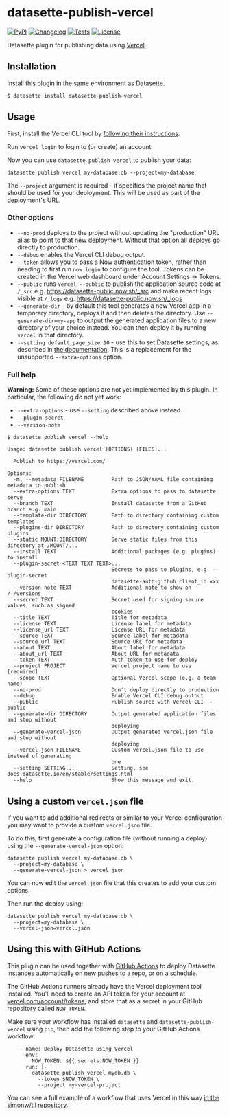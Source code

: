 # datasette-publish-vercel

[![PyPI](https://img.shields.io/pypi/v/datasette-publish-vercel.svg)](https://pypi.org/project/datasette-publish-vercel/)
[![Changelog](https://img.shields.io/github/v/release/simonw/datasette-publish-vercel?include_prereleases&label=changelog)](https://github.com/simonw/datasette-publish-vercel/releases)
[![Tests](https://github.com/simonw/datasette-publish-vercel/workflows/Test/badge.svg)](https://github.com/simonw/datasette-publish-vercel/actions?query=workflow%3ATest)
[![License](https://img.shields.io/badge/license-Apache%202.0-blue.svg)](https://github.com/simonw/datasette-publish-vercel/blob/main/LICENSE)

Datasette plugin for publishing data using [Vercel](https://vercel.com/).

## Installation

Install this plugin in the same environment as Datasette.

    $ datasette install datasette-publish-vercel

## Usage

First, install the Vercel CLI tool by [following their instructions](https://vercel.com/download).

Run `vercel login` to login to (or create) an account.

Now you can use `datasette publish vercel` to publish your data:

    datasette publish vercel my-database.db --project=my-database

The `--project` argument is required - it specifies the project name that should be used for your deployment. This will be used as part of the deployment's URL.

### Other options

* `--no-prod` deploys to the project without updating the "production" URL alias to point to that new deployment. Without that option all deploys go directly to production.
* `--debug` enables the Vercel CLI debug output.
* `--token` allows you to pass a Now authentication token, rather than needing to first run `now login` to configure the tool. Tokens can be created in the Vercel web dashboard under Account Settings -> Tokens.
* `--public` runs `vercel --public` to publish the application source code at `/_src` e.g. https://datasette-public.now.sh/_src and make recent logs visible at `/_logs` e.g. https://datasette-public.now.sh/_logs
* `--generate-dir` - by default this tool generates a new Vercel app in a temporary directory, deploys it and then deletes the directory. Use `--generate-dir=my-app` to output the generated application files to a new directory of your choice instead. You can then deploy it by running `vercel` in that directory.
* `--setting default_page_size 10` - use this to set Datasette settings, as described in [the documentation](https://docs.datasette.io/en/stable/settings.html). This is a replacement for the unsupported `--extra-options` option.

### Full help

**Warning:** Some of these options are not yet implemented by this plugin. In particular, the following do not yet work:

* `--extra-options` - use `--setting` described above instead.
* `--plugin-secret`
* `--version-note`

```
$ datasette publish vercel --help

Usage: datasette publish vercel [OPTIONS] [FILES]...

  Publish to https://vercel.com/

Options:
  -m, --metadata FILENAME         Path to JSON/YAML file containing metadata to publish
  --extra-options TEXT            Extra options to pass to datasette serve
  --branch TEXT                   Install datasette from a GitHub branch e.g. main
  --template-dir DIRECTORY        Path to directory containing custom templates
  --plugins-dir DIRECTORY         Path to directory containing custom plugins
  --static MOUNT:DIRECTORY        Serve static files from this directory at /MOUNT/...
  --install TEXT                  Additional packages (e.g. plugins) to install
  --plugin-secret <TEXT TEXT TEXT>...
                                  Secrets to pass to plugins, e.g. --plugin-secret
                                  datasette-auth-github client_id xxx
  --version-note TEXT             Additional note to show on /-/versions
  --secret TEXT                   Secret used for signing secure values, such as signed
                                  cookies
  --title TEXT                    Title for metadata
  --license TEXT                  License label for metadata
  --license_url TEXT              License URL for metadata
  --source TEXT                   Source label for metadata
  --source_url TEXT               Source URL for metadata
  --about TEXT                    About label for metadata
  --about_url TEXT                About URL for metadata
  --token TEXT                    Auth token to use for deploy
  --project PROJECT               Vercel project name to use  [required]
  --scope TEXT                    Optional Vercel scope (e.g. a team name)
  --no-prod                       Don't deploy directly to production
  --debug                         Enable Vercel CLI debug output
  --public                        Publish source with Vercel CLI --public
  --generate-dir DIRECTORY        Output generated application files and stop without
                                  deploying
  --generate-vercel-json          Output generated vercel.json file and stop without
                                  deploying
  --vercel-json FILENAME          Custom vercel.json file to use instead of generating
                                  one
  --setting SETTING...            Setting, see docs.datasette.io/en/stable/settings.html
  --help                          Show this message and exit.
```
## Using a custom `vercel.json` file

If you want to add additional redirects or similar to your Vercel configuration you may want to provide a custom `vercel.json` file.

To do this, first generate a configuration file (without running a deploy) using the `--generate-vercel-json` option:

    datasette publish vercel my-database.db \
      --project=my-database \
      --generate-vercel-json > vercel.json

You can now edit the `vercel.json` file that this creates to add your custom options.

Then run the deploy using:

    datasette publish vercel my-database.db \
      --project=my-database \
      --vercel-json=vercel.json


## Using this with GitHub Actions

This plugin can be used together with [GitHub Actions](https://github.com/features/actions) to deploy Datasette instances automatically on new pushes to a repo, or on a schedule.

The GitHub Actions runners already have the Vercel deployment tool installed. You'll need to create an API token for your account at [vercel.com/account/tokens](https://vercel.com/account/tokens), and store that as a secret in your GitHub repository called `NOW_TOKEN`.

Make sure your workflow has installed `datasette` and `datasette-publish-vercel` using `pip`, then add the following step to your GitHub Actions workflow:
```
    - name: Deploy Datasette using Vercel
      env:
        NOW_TOKEN: ${{ secrets.NOW_TOKEN }}
      run: |-
        datasette publish vercel mydb.db \
          --token $NOW_TOKEN \
          --project my-vercel-project
```
You can see a full example of a workflow that uses Vercel in this way [in the simonw/til repository](https://github.com/simonw/til/blob/12b3f0d3679320cbeafa5df164bbc08ba703625d/.github/workflows/build.yml).
